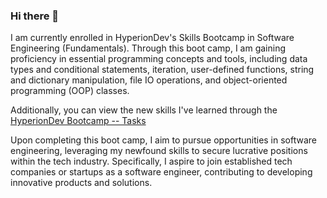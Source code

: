 ### Hi there 👋

I am currently enrolled in HyperionDev's Skills Bootcamp in Software Engineering (Fundamentals). Through this boot camp, I am gaining proficiency in essential programming concepts and tools, including data types and conditional statements, iteration, user-defined functions, string and dictionary manipulation, file IO operations, and object-oriented programming (OOP) classes.

Additionally, you can view the new skills I've learned through the [HyperionDev Bootcamp -- Tasks](https://github.com/jman9201/Hyperiondev-Bootcamp---Tasks)

Upon completing this boot camp, I aim to pursue opportunities in software engineering, leveraging my newfound skills to secure lucrative positions within the tech industry. Specifically, I aspire to join established tech companies or startups as a software engineer, contributing to developing innovative products and solutions.
